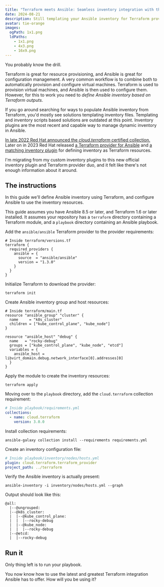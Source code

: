 ```yaml
---
title: "Terraform meets Ansible: Seamless inventory integration with the new certified collection"
date: 2024-08-21
description: Still templating your Ansible inventory for Terraform provisioned machines? In this blogpost we're taking a look at the new official integration from Red Hat.
avatar: tie-orange
images:
  ogPath: 1x1.png
  ldPaths:
    - 1x1.png
    - 4x3.png
    - 16x9.png
---
```


You probably know the drill.

Terraform is great for resource provisioning, and Ansible is great for configuration management.
A very common workflow is to combine both to automatically provision and configure virtual machines.
Terraform is used to provision virtual machines, and Ansible is then used to configure them.
However, for this to work you need to *define Ansible inventory based on Terraform outputs*.

If you go around searching for ways to populate Ansible inventory from Terraform, you'd mostly see solutions templating inventory files.
Templating and inventory scripts based solutions are outdated at this point.
Inventory plugins are the most recent and capable way to manage dynamic inventory in Ansible.

[In late 2022 Red Hat announced the *cloud.terraform* certified collection.](https://www.ansible.com/blog/walking-on-clouds-with-ansible)
Later on in 2023 Red Hat released [a Terraform provider for Ansible](https://registry.terraform.io/providers/ansible/ansible)
and [a matching inventory plugin](https://github.com/ansible-collections/cloud.terraform/blob/main/docs/cloud.terraform.terraform_provider_inventory.rst)
for defining inventory as Terraform resources.

I'm migrating from my custom inventory plugins to this new official inventory plugin and Terraform provider duo, and it felt like there's not enough information about it around.

## The instructions

In this guide we'll define Ansible inventory using Terraform, and configure Ansible to use the inventory resources.

This guide assumes you have Ansible 8.5 or later, and Terraform 1.6 or later installed.
It assumes your repository has a `terraform` directory containing a Terraform module, and a `playbook` directory containing an Ansible playbook.

Add the `ansible/ansible` Terraform provider to the provider requirements:

```hcl
# Inside terraform/versions.tf
terraform {
  required_providers {
    ansible = {
      source  = "ansible/ansible"
      version = "1.3.0"
    }
  }
}
```

Initialize Terraform to download the provider:

```
terraform init
```

Create Ansible inventory group and host resources:

```hcl
# Inside terraform/main.tf
resource "ansible_group" "cluster" {
  name     = "k8s_cluster"
  children = ["kube_control_plane", "kube_node"]
}

resource "ansible_host" "debug" {
  name   = "rocky-debug"
  groups = ["kube_control_plane", "kube_node", "etcd"]
  variables = {
    ansible_host = libvirt_domain.debug.network_interface[0].addresses[0]
  }
}
```

Apply the module to create the inventory resources:

```
terraform apply
```

Moving over to the `playbook` directory, add the `cloud.terraform` collection requirement:

```yml
# Inside playbook/requirements.yml
collections:
  - name: cloud.terraform
    version: 3.0.0
```

Install collection requirements:

```
ansible-galaxy collection install --requirements requirements.yml
```

Create an inventory configuration file:

```yml
# Inside playbook/inventory/nodes/hosts.yml
plugin: cloud.terraform.terraform_provider
project_path: ../terraform
```

Verify the Ansible inventory is actually present:

```
ansible-inventory -i inventory/nodes/hosts.yml --graph
```

Output should look like this:

```
@all:
  |--@ungrouped:
  |--@k8s_cluster:
  |  |--@kube_control_plane:
  |  |  |--rocky-debug
  |  |--@kube_node:
  |  |  |--rocky-debug
  |--@etcd:
  |  |--rocky-debug
```

## Run it

Only thing left is to run your playbook.

You now know how to use the latest and greatest Terraform integration Ansible has to offer.
How will you be using it?
